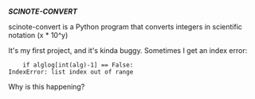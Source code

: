 ***SCINOTE-CONVERT***

scinote-convert is a Python program that converts integers in scientific notation (x * 10^y)

It's my first project, and it's kinda buggy. Sometimes I get an index error:

```
    if alglog[int(alg)-1] == False:
IndexError: list index out of range
```

Why is this happening?

